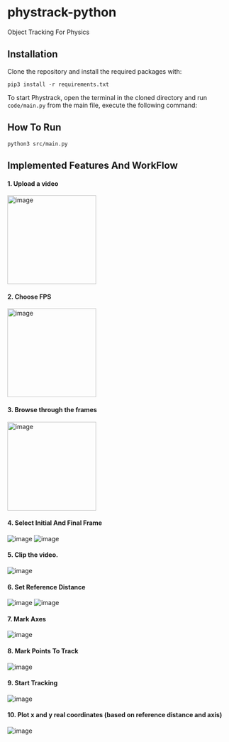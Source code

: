 # phystrack-python
Object Tracking For Physics

## Installation
Clone the repository and install the required packages with:
```
pip3 install -r requirements.txt
```

To start Phystrack, open the terminal in the cloned directory and run `code/main.py` from the main file, execute the following command:

## How To Run
```
python3 src/main.py
```

## Implemented Features And WorkFlow
#### 1. Upload a video
<img src="https://github.com/naafey-aamer/phystrack-python/assets/115401133/d8d6559b-01da-4ee9-9ba3-15f46ae0c15d" alt="image" width="200">


#### 2. Choose FPS
<img src="https://github.com/naafey-aamer/phystrack-python/assets/115401133/32f2317a-2e3c-443d-ac6c-c207c582ee80" alt="image" width="200">

#### 3. Browse through the frames
<img src="https://github.com/naafey-aamer/phystrack-python/assets/115401133/1149a394-ed7b-4157-a781-449dc75d069e" alt="image" width="200">

#### 4. Select Initial And Final Frame
![image](https://github.com/naafey-aamer/phystrack-python/assets/115401133/f3a91ab0-083f-4352-bdaf-00364026e5a5)
![image](https://github.com/naafey-aamer/phystrack-python/assets/115401133/4d8d48f6-405d-4e00-9bf3-4d0c728bf448)

#### 5. Clip the video.
![image](https://github.com/naafey-aamer/phystrack-python/assets/115401133/4c0dd5ca-f430-440a-bea7-e2877686157e)

#### 6. Set Reference Distance
![image](https://github.com/naafey-aamer/phystrack-python/assets/115401133/2a4aedb3-8327-4e39-879c-8ba089dac469)
![image](https://github.com/naafey-aamer/phystrack-python/assets/115401133/2d7a4ebf-0464-4ef5-89ba-537456324149)


#### 7. Mark Axes
![image](https://github.com/naafey-aamer/phystrack-python/assets/115401133/804f6f4b-53f8-4b96-b5b6-12e2cc90fc45)

#### 8. Mark Points To Track
![image](https://github.com/naafey-aamer/phystrack-python/assets/115401133/98ba2f71-66e2-4208-91ae-eecf2df3f7fa)

#### 9. Start Tracking
![image](https://github.com/naafey-aamer/phystrack-python/assets/115401133/c299cd82-7080-4e45-a134-0bf5d8de7507)

#### 10. Plot x and y real coordinates (based on reference distance and axis)
![image](https://github.com/naafey-aamer/phystrack-python/assets/115401133/f87926fb-dc9d-4992-b483-aad26b5189d2)

